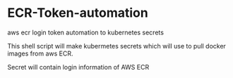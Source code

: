 # ECR-Token-automation
aws ecr login token automation to kubernetes secrets

This shell script will make kubermetes secrets which will use to pull docker images from aws ECR.

Secret will contain login information of AWS ECR 

